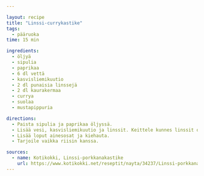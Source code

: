 ```yaml
---

layout: recipe
title: "Linssi-currykastike"
tags:
  - pääruoka
time: 15 min

ingredients:
  - öljyä
  - sipulia
  - paprikaa
  - 6 dl vettä
  - kasvisliemikuutio
  - 2 dl punaisia linssejä
  - 2 dl kaurakermaa
  - currya
  - suolaa
  - mustapippuria

directions:
  - Paista sipulia ja paprikaa öljyssä.
  - Lisää vesi, kasvisliemikuutio ja linssit. Keittele kunnes linssit ovat kypsiä.
  - Lisää loput ainesosat ja kiehauta.
  - Tarjoile vaikka riisin kanssa.

sources:
  - name: Kotikokki, Linssi-porkkanakastike
    url: https://www.kotikokki.net/reseptit/nayta/34237/Linssi-porkkanakastike/
---
```

